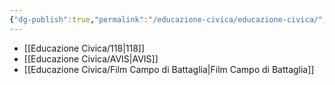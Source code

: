 ```yaml
---
{"dg-publish":true,"permalink":"/educazione-civica/educazione-civica/","dgPassFrontmatter":true}
---
```


- [[Educazione Civica/118\|118]]
- [[Educazione Civica/AVIS\|AVIS]]
- [[Educazione Civica/Film Campo di Battaglia\|Film Campo di Battaglia]]